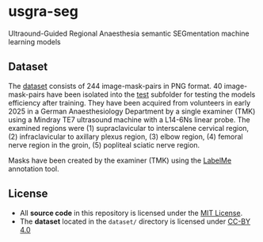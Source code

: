 # usgra-seg
Ultraound-Guided Regional Anaesthesia semantic SEGmentation machine learning models

## Dataset

The [dataset](dataset/) consists of 244 image-mask-pairs in PNG format. 40 image-mask-pairs have been isolated into the [test](dataset/test/) subfolder for testing the models efficiency after training. They have been acquired from volunteers in early 2025 in a German Anaesthesiology Department by a single examiner (TMK) using a Mindray TE7 ultrasound machine with a L14-6Ns linear probe. The examined regions were (1) supraclavicular to interscalene cervical region, (2) infraclavicular to axillary plexus region, (3) elbow region, (4) femoral nerve region in the groin, (5) popliteal sciatic nerve region. 

Masks have been created by the examiner (TMK) using the [LabelMe](https://github.com/wkentaro/labelme) annotation tool.

## License
- All **source code** in this repository is licensed under the [MIT License](LICENSE).
- The **dataset** located in the `dataset/` directory is licensed under [CC-BY 4.0](dataset/LICENSE)
